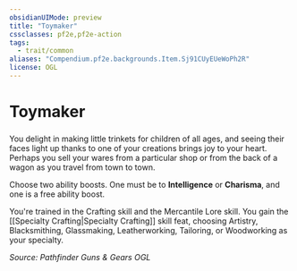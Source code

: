 ```yaml
---
obsidianUIMode: preview
title: "Toymaker"
cssclasses: pf2e,pf2e-action
tags:
  - trait/common
aliases: "Compendium.pf2e.backgrounds.Item.Sj91CUyEUeWoPh2R"
license: OGL
---
```

# Toymaker

### 






You delight in making little trinkets for children of all ages, and seeing their faces light up thanks to one of your creations brings joy to your heart. Perhaps you sell your wares from a particular shop or from the back of a wagon as you travel from town to town.

Choose two ability boosts. One must be to **Intelligence** or **Charisma**, and one is a free ability boost.

You're trained in the Crafting skill and the Mercantile Lore skill. You gain the [[Specialty Crafting|Specialty Crafting]] skill feat, choosing Artistry, Blacksmithing, Glassmaking, Leatherworking, Tailoring, or Woodworking as your specialty.

*Source: Pathfinder Guns & Gears*
*OGL*